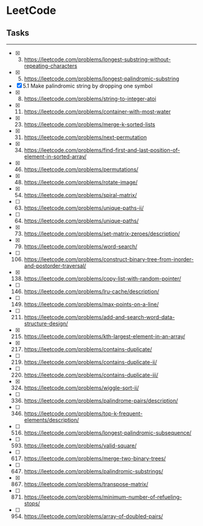 # LeetCode

## Tasks
----
- [x] 3. https://leetcode.com/problems/longest-substring-without-repeating-characters
- [x] 5. https://leetcode.com/problems/longest-palindromic-substring
- [x] 5.1 Make palindromic string by dropping one symbol
- [x] 8. https://leetcode.com/problems/string-to-integer-atoi
- [x] 11. https://leetcode.com/problems/container-with-most-water
- [x] 23. https://leetcode.com/problems/merge-k-sorted-lists
- [x] 31. https://leetcode.com/problems/next-permutation
- [x] 34. https://leetcode.com/problems/find-first-and-last-position-of-element-in-sorted-array/
- [x] 46. https://leetcode.com/problems/permutations/
- [x] 48. https://leetcode.com/problems/rotate-image/
- [x] 54. https://leetcode.com/problems/spiral-matrix/
- [ ] 63. https://leetcode.com/problems/unique-paths-ii/
- [ ] 64. https://leetcode.com/problems/unique-paths/
- [x] 73. https://leetcode.com/problems/set-matrix-zeroes/description/
- [x] 79. https://leetcode.com/problems/word-search/
- [ ] 106. https://leetcode.com/problems/construct-binary-tree-from-inorder-and-postorder-traversal/
- [x] 138. https://leetcode.com/problems/copy-list-with-random-pointer/
- [ ] 146. https://leetcode.com/problems/lru-cache/description/
- [ ] 149. https://leetcode.com/problems/max-points-on-a-line/
- [ ] 211. https://leetcode.com/problems/add-and-search-word-data-structure-design/
- [x] 215. https://leetcode.com/problems/kth-largest-element-in-an-array/
- [x] 217. https://leetcode.com/problems/contains-duplicate/
- [ ] 219. https://leetcode.com/problems/contains-duplicate-ii/
- [ ] 220. https://leetcode.com/problems/contains-duplicate-iii/
- [x] 324. https://leetcode.com/problems/wiggle-sort-ii/
- [ ] 336. https://leetcode.com/problems/palindrome-pairs/description/
- [ ] 346. https://leetcode.com/problems/top-k-frequent-elements/description/
- [ ] 516. https://leetcode.com/problems/longest-palindromic-subsequence/
- [ ] 593. https://leetcode.com/problems/valid-square/
- [ ] 617. https://leetcode.com/problems/merge-two-binary-trees/
- [ ] 647. https://leetcode.com/problems/palindromic-substrings/
- [x] 867. https://leetcode.com/problems/transpose-matrix/
- [ ] 871. https://leetcode.com/problems/minimum-number-of-refueling-stops/
- [ ] 954. https://leetcode.com/problems/array-of-doubled-pairs/

